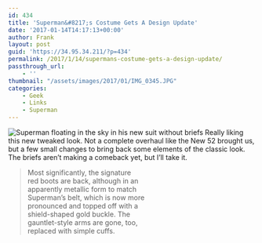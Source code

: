 ```yaml
---
id: 434
title: 'Superman&#8217;s Costume Gets A Design Update'
date: '2017-01-14T14:17:13+00:00'
author: Frank
layout: post
guid: 'https://34.95.34.211/?p=434'
permalink: /2017/1/14/supermans-costume-gets-a-design-update/
passthrough_url:
    - ''
thumbnail: "/assets/images/2017/01/IMG_0345.JPG"
categories:
    - Geek
    - Links
    - Superman
---
```


![Superman floating in the sky in his new suit without briefs]({{site.url}}{{site.baseurl}}/assets/images/2017/01/IMG_0345.JPG)
Really liking this new tweaked look. Not a complete overhaul like the New 52 brought us, but a few small changes to bring back some elements of the classic look. The briefs aren’t making a comeback yet, but I’ll take it.

>  Most significantly, the signature  
>  red boots are back, although in an  
>  apparently metallic form to match  
>  Superman’s belt, which is now more  
>  pronounced and topped off with a  
>  shield-shaped gold buckle. The  
>  gauntlet-style arms are gone, too,  
>  replaced with simple cuffs.